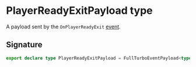 # PlayerReadyExitPayload type

A payload sent by the `OnPlayerReadyExit` [event](https://developers.meta.com/horizon-worlds/reference/2.0.0/analytics_turboevents).

## Signature

```typescript
export declare type PlayerReadyExitPayload = FullTurboEventPayload<typeof OnPlayerReadyExit>;
```